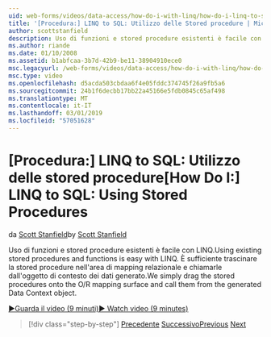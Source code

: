 ```yaml
---
uid: web-forms/videos/data-access/how-do-i-with-linq/how-do-i-linq-to-sql-using-stored-procedures
title: '[Procedura:] LINQ to SQL: Utilizzo delle Stored procedure | Microsoft Docs'
author: scottstanfield
description: Uso di funzioni e stored procedure esistenti è facile con LINQ. È sufficiente trascinare la stored procedure nell'area di mapping relazionale e richiamarle da di ge...
ms.author: riande
ms.date: 01/10/2008
ms.assetid: b1abfcaa-3b7d-42b9-be11-38904910ece0
msc.legacyurl: /web-forms/videos/data-access/how-do-i-with-linq/how-do-i-linq-to-sql-using-stored-procedures
msc.type: video
ms.openlocfilehash: d5acda503cbdaa6f4e05fddc374745f26a9fb5a6
ms.sourcegitcommit: 24b1f6decbb17bb22a45166e5fdb0845c65af498
ms.translationtype: MT
ms.contentlocale: it-IT
ms.lasthandoff: 03/01/2019
ms.locfileid: "57051628"
---
```

<a name="how-do-i-linq-to-sql-using-stored-procedures"></a><span data-ttu-id="5d64b-104">[Procedura:] LINQ to SQL: Utilizzo delle stored procedure</span><span class="sxs-lookup"><span data-stu-id="5d64b-104">[How Do I:] LINQ to SQL: Using Stored Procedures</span></span>
====================
<span data-ttu-id="5d64b-105">da [Scott Stanfield](https://github.com/scottstanfield)</span><span class="sxs-lookup"><span data-stu-id="5d64b-105">by [Scott Stanfield](https://github.com/scottstanfield)</span></span>

<span data-ttu-id="5d64b-106">Uso di funzioni e stored procedure esistenti è facile con LINQ.</span><span class="sxs-lookup"><span data-stu-id="5d64b-106">Using existing stored procedures and functions is easy with LINQ.</span></span> <span data-ttu-id="5d64b-107">È sufficiente trascinare la stored procedure nell'area di mapping relazionale e chiamarle dall'oggetto di contesto dei dati generato.</span><span class="sxs-lookup"><span data-stu-id="5d64b-107">We simply drag the stored procedures onto the O/R mapping surface and call them from the generated Data Context object.</span></span>

[<span data-ttu-id="5d64b-108">&#9654;Guarda il video (9 minuti)</span><span class="sxs-lookup"><span data-stu-id="5d64b-108">&#9654; Watch video (9 minutes)</span></span>](https://channel9.msdn.com/Blogs/ASP-NET-Site-Videos/how-do-i-linq-to-sql-using-stored-procedures)

> [!div class="step-by-step"]
> <span data-ttu-id="5d64b-109">[Precedente](how-do-i-linq-to-sql-custom-linqdatasource.md)
> [Successivo](how-do-i-linq-to-sql-updating-with-stored-procedures.md)</span><span class="sxs-lookup"><span data-stu-id="5d64b-109">[Previous](how-do-i-linq-to-sql-custom-linqdatasource.md)
[Next](how-do-i-linq-to-sql-updating-with-stored-procedures.md)</span></span>
